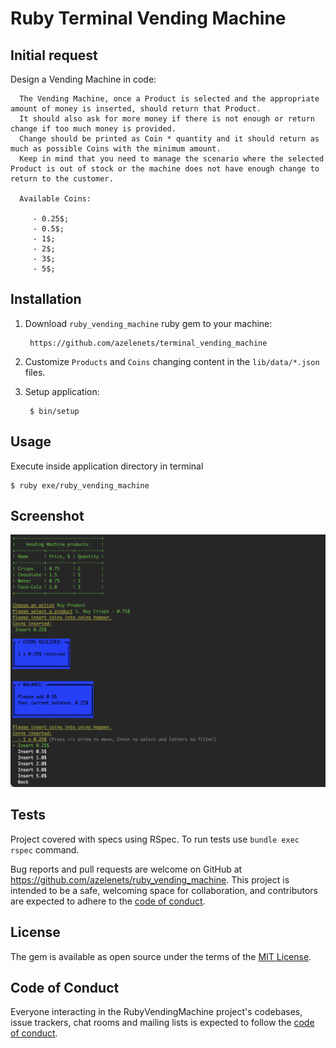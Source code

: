 # Ruby Terminal Vending Machine

## Initial request

Design a Vending Machine in code:


      The Vending Machine, once a Product is selected and the appropriate amount of money is inserted, should return that Product. 
      It should also ask for more money if there is not enough or return change if too much money is provided.
      Change should be printed as Coin * quantity and it should return as much as possible Coins with the minimum amount.
      Keep in mind that you need to manage the scenario where the selected Product is out of stock or the machine does not have enough change to return to the customer.

      Available Coins:

         - 0.25$;
         - 0.5$; 
         - 1$;
         - 2$;
         - 3$;
         - 5$;

## Installation

1. Download `ruby_vending_machine` ruby gem to your machine:

        https://github.com/azelenets/terminal_vending_machine

2. Customize `Products` and `Coins` changing content in the `lib/data/*.json` files.

3. Setup application:

        $ bin/setup

## Usage

Execute inside application directory in terminal 

    $ ruby exe/ruby_vending_machine

## Screenshot 

![alt text](app_screenshot.png)

## Tests

Project covered with specs using RSpec. To run tests use `bundle exec rspec` command.

Bug reports and pull requests are welcome on GitHub at https://github.com/azelenets/ruby_vending_machine. This project is intended to be a safe, welcoming space for collaboration, and contributors are expected to adhere to the [code of conduct](https://github.com/[USERNAME]/ruby_vending_machine/blob/master/CODE_OF_CONDUCT.md).

## License

The gem is available as open source under the terms of the [MIT License](https://opensource.org/licenses/MIT).

## Code of Conduct

Everyone interacting in the RubyVendingMachine project's codebases, issue trackers, chat rooms and mailing lists is expected to follow the [code of conduct](https://github.com/azelenets/ruby_vending_machine/blob/master/CODE_OF_CONDUCT.md).
